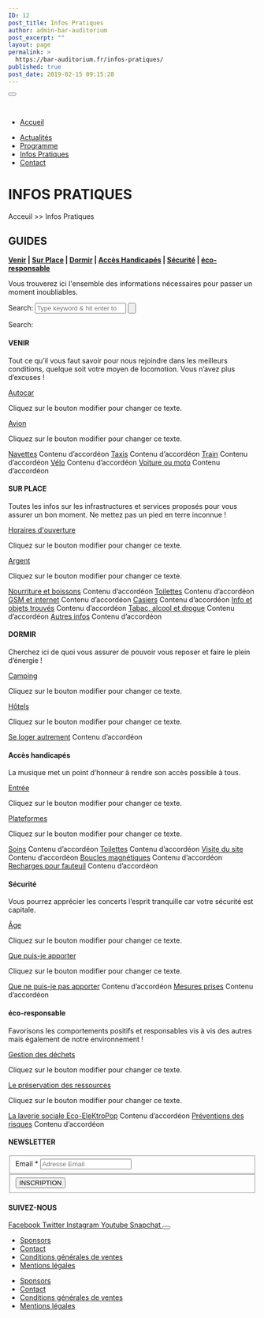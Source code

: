 ```yaml
---
ID: 12
post_title: Infos Pratiques
author: admin-bar-auditorium
post_excerpt: ""
layout: page
permalink: >
  https://bar-auditorium.fr/infos-pratiques/
published: true
post_date: 2019-02-15 09:15:28
---
```

<button id="elementor-menu-toggle"></button>
				<nav itemtype="http://schema.org/SiteNavigationElement" itemscope="itemscope" id="elementor-navigation" role="navigation" aria-label="Elementor Menu">				
				<ul id="elementor-navmenu"><li><a href="https://bar-auditorium.fr/">Accueil</a></li>
<li><a href="https://bar-auditorium.fr/actualites-bar-auditorium/">Actualités</a></li>
<li><a href="https://bar-auditorium.fr/artistes/">Programme</a></li>
<li><a href="https://bar-auditorium.fr/infos-pratiques/">Infos Pratiques</a></li>
<li><a href="https://bar-auditorium.fr/contact/">Contact</a></li>
</ul>		
								</nav>
			<h1>INFOS PRATIQUES</h1>		
		<p>Acceuil &gt;&gt; Infos Pratiques</p>		
			<h2>GUIDES</h2>		
		<p><strong><a href="https://bar-auditorium.fr/infos-pratiques/#venir">Venir</a> | <a href="https://bar-auditorium.fr/infos-pratiques/#sur-place">Sur Place</a> | <a href="https://bar-auditorium.fr/infos-pratiques/#dormir">Dormir</a> | <a href="https://bar-auditorium.fr/infos-pratiques/#acces-handicapes">Accès Handicapés</a> | <a href="https://bar-auditorium.fr/infos-pratiques/securite">Sécurité</a> | <a href="https://bar-auditorium.fr/infos-pratiques/#eco-responsable">éco-responsable</a></strong></p><p>Vous trouverez ici l'ensemble des informations nécessaires pour passer un moment inoubliables.</p>		
					<form method="get" action="https://bar-auditorium.fr/">
						<label>
							Search:
							<input type="search" placeholder="Type keyword & hit enter to search;" value="" name="s" title="Search for:">
						</label>
							<input type="submit" value="">
					</form>
					Search:
				<h4>VENIR</h4>
		<p>Tout ce qu’il vous faut savoir pour nous rejoindre dans les meilleurs conditions, quelque soit votre moyen de locomotion. Vous n’avez plus d’excuses !</p>		
												<a href="">Autocar</a>
					<p>Cliquez sur le bouton modifier pour changer ce texte. </p>
												<a href="">Avion</a>
					<p>Cliquez sur le bouton modifier pour changer ce texte. </p>
												<a href="">Navettes</a>
					Contenu d’accordéon
												<a href="">Taxis</a>
					Contenu d’accordéon
												<a href="">Train</a>
					Contenu d’accordéon
												<a href="">Vélo</a>
					Contenu d’accordéon
												<a href="">Voiture ou moto</a>
					Contenu d’accordéon
				<h4>SUR PLACE</h4>
		<p>Toutes les infos sur les infrastructures et services proposés pour vous assurer un bon moment. Ne mettez pas un pied en terre inconnue !</p>		
												<a href="">Horaires d'ouverture</a>
					<p>Cliquez sur le bouton modifier pour changer ce texte. </p>
												<a href="">Argent</a>
					<p>Cliquez sur le bouton modifier pour changer ce texte. </p>
												<a href="">Nourriture et boissons</a>
					Contenu d’accordéon
												<a href="">Toilettes</a>
					Contenu d’accordéon
												<a href="">GSM et internet</a>
					Contenu d’accordéon
												<a href="">Casiers</a>
					Contenu d’accordéon
												<a href="">Info et objets trouvés</a>
					Contenu d’accordéon
												<a href="">Tabac, alcool et drogue</a>
					Contenu d’accordéon
												<a href="">Autres infos</a>
					Contenu d’accordéon
				<h4>DORMIR</h4>
		<p>Cherchez ici de quoi vous assurer de pouvoir vous reposer et faire le plein d’énergie !</p>		
												<a href="">Camping</a>
					<p>Cliquez sur le bouton modifier pour changer ce texte. </p>
												<a href="">Hôtels</a>
					<p>Cliquez sur le bouton modifier pour changer ce texte. </p>
												<a href="">Se loger autrement</a>
					Contenu d’accordéon
				<h4>Accès handicapés</h4>
		<p>La musique met un point d’honneur à rendre son accès possible à tous.</p>		
												<a href="">Entrée</a>
					<p>Cliquez sur le bouton modifier pour changer ce texte. </p>
												<a href="">Plateformes</a>
					<p>Cliquez sur le bouton modifier pour changer ce texte. </p>
												<a href="">Soins</a>
					Contenu d’accordéon
												<a href="">Toilettes</a>
					Contenu d’accordéon
												<a href="">Visite du site</a>
					Contenu d’accordéon
												<a href="">Boucles magnétiques</a>
					Contenu d’accordéon
												<a href="">Recharges pour fauteuil</a>
					Contenu d’accordéon
				<h4>Sécurité</h4>
		<p>Vous pourrez apprécier les concerts l’esprit tranquille car votre sécurité est capitale.</p>		
												<a href="">Âge</a>
					<p>Cliquez sur le bouton modifier pour changer ce texte. </p>
												<a href="">Que puis-je apporter</a>
					<p>Cliquez sur le bouton modifier pour changer ce texte. </p>
												<a href="">Que ne puis-je pas apporter</a>
					Contenu d’accordéon
												<a href="">Mesures prises</a>
					Contenu d’accordéon
				<h4>éco-responsable</h4>
		<p>Favorisons les comportements positifs et responsables vis à vis des autres mais également de notre environnement !</p>		
												<a href="">Gestion des déchets</a>
					<p>Cliquez sur le bouton modifier pour changer ce texte.</p>
												<a href="">Le préservation des ressources</a>
					<p>Cliquez sur le bouton modifier pour changer ce texte.</p>
												<a href="">La laverie sociale Eco-EleKtroPop</a>
					Contenu d’accordéon
												<a href="">Préventions des risques</a>
					Contenu d’accordéon
			<h4>NEWSLETTER</h4>		
			<form action="https://bar-auditorium.fr/wp-admin/admin-post.php" method="post" name="content-form-442651e0" id="content-form-442651e0"><input type="hidden" id="_wpnonce_newsletter" name="_wpnonce_newsletter" value="224f11a413" /><input type="hidden" name="_wp_http_referer" value="/wp-admin/admin-ajax.php" /><input type="hidden" name="action" value="content_form_submit" /><input type="hidden" name="form-type" value="newsletter" /><input type="hidden" name="form-builder" value="elementor" /><input type="hidden" name="post-id" value="12" /><input type="hidden" name="form-id" value="442651e0" />
        <fieldset>
            <label for="data[442651e0][email]"
				>
				Email *            </label>
			                    <input type="text" name="data[442651e0][email]" id="data[442651e0][email]"
						required="required"  placeholder="Adresse Email">
					        </fieldset>
		        <fieldset>
            <button type="submit" name="submit" value="submit-newsletter-442651e0">
	            INSCRIPTION                            </button>
        </fieldset>
		</form>		
			<h4>SUIVEZ-NOUS</h4>		
							<a href="" target="_blank" rel="noopener noreferrer">
					Facebook
				</a>
							<a href="" target="_blank" rel="noopener noreferrer">
					Twitter
				</a>
							<a href="" target="_blank" rel="noopener noreferrer">
					Instagram
				</a>
							<a href="" target="_blank" rel="noopener noreferrer">
					Youtube
				</a>
							<a href="" target="_blank" rel="noopener noreferrer">
					Snapchat
				</a>
						<button id="elementor-menu-toggle"></button>
				<nav itemtype="http://schema.org/SiteNavigationElement" itemscope="itemscope" id="elementor-navigation" role="navigation" aria-label="Elementor Menu">				
				<ul id="elementor-navmenu"><li><a href="https://bar-auditorium.fr/sponsors/">Sponsors</a></li>
<li><a href="https://bar-auditorium.fr/contact/">Contact</a></li>
<li><a href="https://bar-auditorium.fr/conditions-generales-de-ventes/">Conditions générales de ventes</a></li>
<li><a href="https://bar-auditorium.fr/mentions-legales/">Mentions légales</a></li>
</ul>		
								</nav>
		<nav itemtype="http://schema.org/SiteNavigationElement" itemscope="itemscope" id="cbp-hsmenu-wrapper">
				<ul id="mega-menu"><li><a href="https://bar-auditorium.fr/sponsors/">Sponsors</a></li>
<li><a href="https://bar-auditorium.fr/contact/">Contact</a></li>
<li><a href="https://bar-auditorium.fr/conditions-generales-de-ventes/">Conditions générales de ventes</a></li>
<li><a href="https://bar-auditorium.fr/mentions-legales/">Mentions légales</a></li>
</ul>			
		</nav>